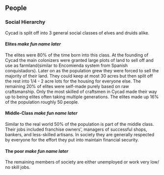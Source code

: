 ## People
### Social Hierarchy 
Cycad is split off into 3 general social classes of elves and druids alike. 
#### Elites *make fun name later*
The elites were 80% of the time born into this class. At the founding of Cycad the main colonizers were granted large plots of land to sell off and use as farmland(similar to Encomienda system from Spanish conquistadors). Later on as the population grew they were forced to sell the majority of their land. They could keep at most 30 acres but then split off the rest into 1/4 - 2 acre lots for the housing for everyone else. The remaining 20% of elites were self-made purely based on raw craftsmanship. Only the most skilled of craftsmen in Cycad made their way up to being elites often taking multiple generations. The elites made up 16% of the population roughly 50 people.
#### Middle-Class *make fun name later*
Similar to the real world 50% of the population is part of the middle class. Their jobs included franchise owners', managers of successful shops, bankers, and less-skilled artisans. In society they are generally respected by everyone for the effort they put into maintain financial security. 

#### The poor *make fun name later*
The remaining members of society are either unemployed or work very low/ no skill jobs. 